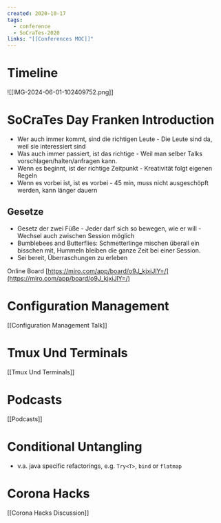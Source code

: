 ```yaml
---
created: 2020-10-17
tags:
  - conference
  - SoCraTes-2020
links: "[[Conferences MOC]]"
---
```

# Timeline

![[IMG-2024-06-01-102409752.png]]

# SoCraTes Day Franken Introduction

- Wer auch immer kommt, sind die richtigen Leute - Die Leute sind da, weil sie interessiert sind
- Was auch immer passiert, ist das richtige - Weil man selber Talks vorschlagen/halten/anfragen kann.
- Wenn es beginnt, ist der richtige Zeitpunkt - Kreativität folgt eigenen Regeln
- Wenn es vorbei ist, ist es vorbei - 45 min, muss nicht ausgeschöpft werden, kann länger dauern

## Gesetze

- Gesetz der zwei Füße - Jeder darf sich so bewegen, wie er will - Wechsel auch zwischen Session möglich
- Bumblebees and Butterflies: Schmetterlinge mischen überall ein bisschen mit, Hummeln bleiben die ganze Zeit bei einer Session.
- Sei bereit, Überraschungen zu erleben

Online Board [https://miro.com/app/board/o9J_kjxiJlY=/](https://miro.com/app/board/o9J_kjxiJlY=/)

# Configuration Management

[[Configuration Management Talk]]

# Tmux Und Terminals

[[Tmux Und Terminals]]

# Podcasts

[[Podcasts]]

# Conditional Untangling

- v.a. java specific refactorings, e.g. `Try<T>`, `bind` or `flatmap`

# Corona Hacks

[[Corona Hacks Discussion]]
